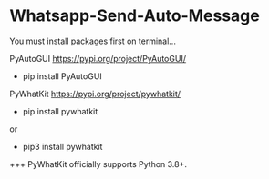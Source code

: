 # Whatsapp-Send-Auto-Message

You must install packages first on terminal...


PyAutoGUI
https://pypi.org/project/PyAutoGUI/
- pip install PyAutoGUI

PyWhatKit
https://pypi.org/project/pywhatkit/
- pip install pywhatkit

or 

- pip3 install pywhatkit

 +++ PyWhatKit officially supports Python 3.8+.




      
      
      
